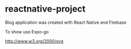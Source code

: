 # reactnative-project

Blog application was created with React Native and Firebase

To show use Expo-go

http://www.w3.org/2000/svg